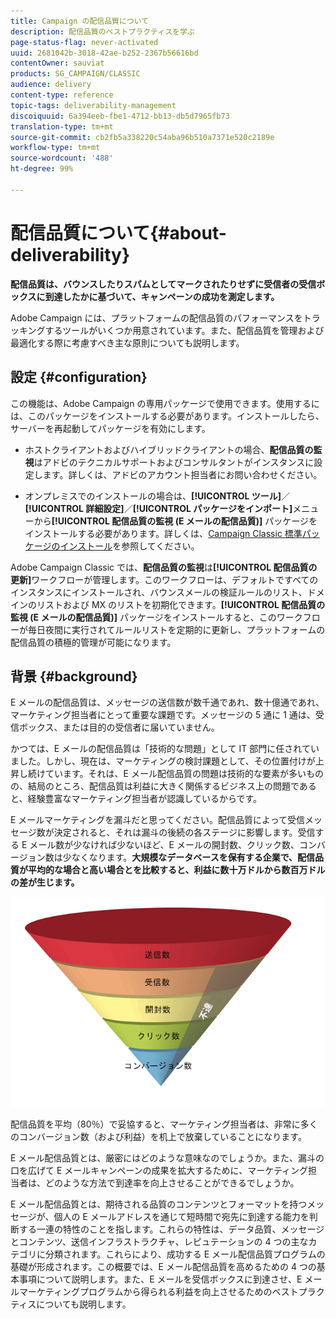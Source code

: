 ```yaml
---
title: Campaign の配信品質について
description: 配信品質のベストプラクティスを学ぶ
page-status-flag: never-activated
uuid: 2681042b-3018-42ae-b252-2367b56616bd
contentOwner: sauviat
products: SG_CAMPAIGN/CLASSIC
audience: delivery
content-type: reference
topic-tags: deliverability-management
discoiquuid: 6a394eeb-fbe1-4712-bb13-db5d7965fb73
translation-type: tm+mt
source-git-commit: cb2fb5a338220c54aba96b510a7371e520c2189e
workflow-type: tm+mt
source-wordcount: '488'
ht-degree: 99%

---
```



# 配信品質について{#about-deliverability}

**配信品質は、バウンスしたりスパムとしてマークされたりせずに受信者の受信ボックスに到達したかに基づいて、キャンペーンの成功を測定します。**

Adobe Campaign には、プラットフォームの配信品質のパフォーマンスをトラッキングするツールがいくつか用意されています。また、配信品質を管理および最適化する際に考慮すべき主な原則についても説明します。

## 設定 {#configuration}

この機能は、Adobe Campaign の専用パッケージで使用できます。使用するには、このパッケージをインストールする必要があります。インストールしたら、サーバーを再起動してパッケージを有効にします。
* ホストクライアントおよびハイブリッドクライアントの場合、**配信品質の監視**&#x200B;はアドビのテクニカルサポートおよびコンサルタントがインスタンスに設定します。詳しくは、アドビのアカウント担当者にお問い合わせください。

* オンプレミスでのインストールの場合は、**[!UICONTROL ツール]**／**[!UICONTROL 詳細設定]**／**[!UICONTROL パッケージをインポート]**&#x200B;メニューから&#x200B;**[!UICONTROL 配信品質の監視 (E メールの配信品質)]** パッケージをインストールする必要があります。詳しくは、[Campaign Classic 標準パッケージのインストール](../../installation/using/installing-campaign-standard-packages.md)を参照してください。

Adobe Campaign Classic では、**配信品質の監視**&#x200B;は&#x200B;**[!UICONTROL 配信品質の更新]**&#x200B;ワークフローが管理します。このワークフローは、デフォルトですべてのインスタンスにインストールされ、バウンスメールの検証ルールのリスト、ドメインのリストおよび MX のリストを初期化できます。**[!UICONTROL 配信品質の監視 (E メールの配信品質)]** パッケージをインストールすると、このワークフローが毎日夜間に実行されてルールリストを定期的に更新し、プラットフォームの配信品質の積極的管理が可能になります。

## 背景 {#background}

E メールの配信品質は、メッセージの送信数が数千通であれ、数十億通であれ、マーケティング担当者にとって重要な課題です。メッセージの 5 通に 1 通は、受信ボックス、または目的の受信者に届いていません。

かつては、E メールの配信品質は「技術的な問題」として IT 部門に任されていました。しかし、現在は、マーケティングの検討課題として、その位置付けが上昇し続けています。それは、E メール配信品質の問題は技術的な要素が多いものの、結局のところ、配信品質は利益に大きく関係するビジネス上の問題であると、経験豊富なマーケティング担当者が認識しているからです。

E メールマーケティングを漏斗だと思ってください。配信品質によって受信メッセージ数が決定されると、それは漏斗の後続の各ステージに影響します。受信する E メール数が少なければ少ないほど、E メールの開封数、クリック数、コンバージョン数は少なくなります。**大規模なデータベースを保有する企業で、配信品質が平均的な場合と高い場合とを比較すると、利益に数十万ドルから数百万ドルの差が生じます。**

![](assets/deliverability_overview_1.png)

配信品質を平均（80％）で妥協すると、マーケティング担当者は、非常に多くのコンバージョン数（および利益）を机上で放棄していることになります。

E メール配信品質とは、厳密にはどのような意味なのでしょうか。また、漏斗の口を広げて E メールキャンペーンの成果を拡大するために、マーケティング担当者は、どのような方法で到達率を向上させることができるでしょうか。

E メール配信品質とは、期待される品質のコンテンツとフォーマットを持つメッセージが、個人の E メールアドレスを通じて短時間で宛先に到達する能力を判断する一連の特性のことを指します。これらの特性は、データ品質、メッセージとコンテンツ、送信インフラストラクチャ、レピュテーションの 4 つの主なカテゴリに分類されます。これらにより、成功する E メール配信品質プログラムの基礎が形成されます。この概要では、E メール配信品質を高めるための 4 つの基本事項について説明します。また、E メールを受信ボックスに到達させ、E メールマーケティングプログラムから得られる利益を向上させるためのベストプラクティスについても説明します。

<!--![](assets/deliverability_overview_2.png)-->
